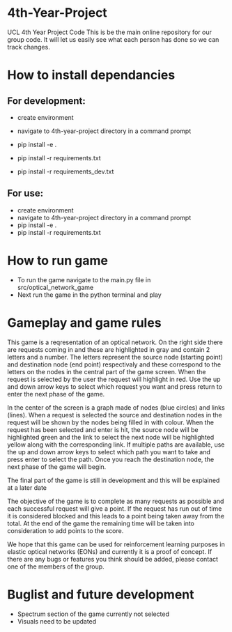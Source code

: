 # 4th-Year-Project

UCL 4th Year Project Code
This is be the main online repository for our group code.
It will let us easily see what each person has done so we can track changes.


# How to install dependancies

## For development:

- create environment
- navigate to 4th-year-project directory in a command prompt

- pip install -e .
- pip install -r requirements.txt
- pip install -r requirements_dev.txt

## For use:

- create environment
- navigate to 4th-year-project directory in a command prompt
- pip install -e .
- pip install -r requirements.txt

# How to run game

- To run the game navigate to the main.py file in src/optical_network_game
- Next run the game in the python terminal and play

# Gameplay and game rules

This game is a reqresentation of an optical network. On the right side there are requests coming in and these are highlighted in gray and contain 2 letters and a number. The letters represent the source node (starting point) and destination node (end point) respectivaly and these correspond to the letters on the nodes in the central part of the game screen. When the request is selected by the user the request will highlight in red. Use the up and down arrow keys to select which request you want and press return to enter the next phase of the game. 

In the center of the screen is a graph made of nodes (blue circles) and links (lines). When a request is selected the source and destination nodes in the request will be shown by the nodes being filled in with colour. When the request has been selected and enter is hit, the source node will be highlighted green and the link to select the next node will be highlighted yellow along with the corresponding link. If multiple paths are available, use the up and down arrow keys to select which path you want to take and press enter to select the path. Once you reach the destination node, the next phase of the game will begin.

The final part of the game is still in development and this will be explained at a later date

The objective of the game is to complete as many requests as possible and each successful request will give a point. If the request has run out of time it is considered blocked and this leads to a point being taken away from the total. At the end of the game the remaining time will be taken into consideration to add points to the score.

We hope that this game can be used for reinforcement learning purposes in elastic optical networks (EONs) and currently it is a proof of concept.
If there are any bugs or features you think should be added, please contact one of the members of the group.


# Buglist and future development
- Spectrum section of the game currently not selected
- Visuals need to be updated